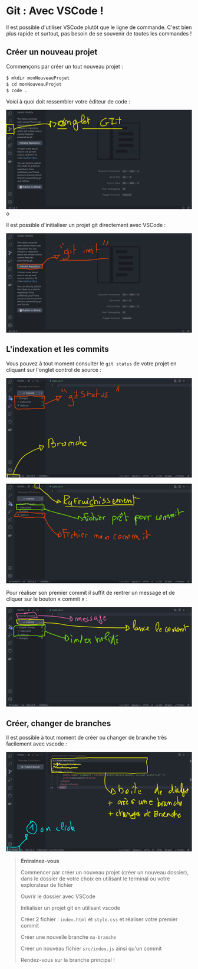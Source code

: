 # Git : Avec VSCode !

Il est possible d'utiliser VSCode plutôt que le ligne de commande. C'est bien plus rapide et surtout, pas besoin de se souvenir de toutes les commandes !

## Créer un nouveau projet

Commençons par créer un tout nouveau projet :

```bash
$ mkdir monNouveauProjet
$ cd monNouveauProjet
$ code .
```

Voici à quoi doit ressembler votre éditeur de code :

![VSCode 01](../images/vcode01.png)o

Il est possible d'initialiser un projet git directement avec VSCode :

![git init](../images/vscode02.png)

## L'indexation et les commits

Vous pouvez à tout moment consulter le `git status` de votre projet en cliquant sur l'onglet control de source :

![git status](../images/vscode03.png)

![Git & index](../images/vscode04.png)

Pour réaliser son premier commit il suffit de rentrer un message et de cliquer sur le bouton « commit » :

![Commit](../images/vscode05.png)

## Créer, changer de branches

Il est possible à tout moment de créer ou changer de branche très facilement avec vscode :

![changer / créer des branches](../images/vscode06.png)

> **Entrainez-vous**
>
> Commencer par créer un nouveau projet (créer un nouveau dossier), dans le dossier de votre choix en utilisant le terminal ou votre explorateur de fichier
>
> Ouvrir le dossier avec VSCode
>
> Initialiser un projet git en utilisant vscode
>
> Créer 2 fichier : `index.html` et `style.css` et réaliser votre premier commit
>
> Créer une nouvelle branche `ma-branche`
>
> Créer un nouveau fichier `src/index.js` ainsi qu'un commit
>
> Rendez-vous sur la branche principal !
